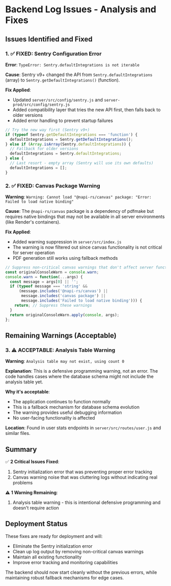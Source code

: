 # Backend Log Issues - Analysis and Fixes

## Issues Identified and Fixed

### 1. ✅ **FIXED**: Sentry Configuration Error
**Error**: `TypeError: Sentry.defaultIntegrations is not iterable`

**Cause**: Sentry v9+ changed the API from `Sentry.defaultIntegrations` (array) to `Sentry.getDefaultIntegrations()` (function).

**Fix Applied**:
- Updated `server/src/config/sentry.js` and `server-prod/src/config/sentry.js`
- Added compatibility layer that tries the new API first, then falls back to older versions
- Added error handling to prevent startup failures

```javascript
// Try the new way first (Sentry v9+)
if (typeof Sentry.getDefaultIntegrations === 'function') {
  defaultIntegrations = Sentry.getDefaultIntegrations();
} else if (Array.isArray(Sentry.defaultIntegrations)) {
  // Fallback for older versions
  defaultIntegrations = Sentry.defaultIntegrations;
} else {
  // Last resort - empty array (Sentry will use its own defaults)
  defaultIntegrations = [];
}
```

### 2. ✅ **FIXED**: Canvas Package Warning
**Warning**: `Warning: Cannot load "@napi-rs/canvas" package: "Error: Failed to load native binding"`

**Cause**: The `@napi-rs/canvas` package is a dependency of pdfmake but requires native bindings that may not be available in all server environments (like Render's containers).

**Fix Applied**:
- Added warning suppression in `server/src/index.js`
- The warning is now filtered out since canvas functionality is not critical for server operation
- PDF generation still works using fallback methods

```javascript
// Suppress non-critical canvas warnings that don't affect server functionality
const originalConsoleWarn = console.warn;
console.warn = function(...args) {
  const message = args[0] || '';
  if (typeof message === 'string' && 
      (message.includes('@napi-rs/canvas') || 
       message.includes('canvas package') ||
       message.includes('Failed to load native binding'))) {
    return; // Suppress these warnings
  }
  return originalConsoleWarn.apply(console, args);
};
```

## Remaining Warnings (Acceptable)

### 3. ⚠️ **ACCEPTABLE**: Analysis Table Warning
**Warning**: `Analysis table may not exist, using count 0`

**Explanation**: This is a defensive programming warning, not an error. The code handles cases where the database schema might not include the analysis table yet.

**Why it's acceptable**:
- The application continues to function normally
- This is a fallback mechanism for database schema evolution
- The warning provides useful debugging information
- No user-facing functionality is affected

**Location**: Found in user stats endpoints in `server/src/routes/user.js` and similar files.

## Summary

✅ **2 Critical Issues Fixed**:
1. Sentry initialization error that was preventing proper error tracking
2. Canvas warning noise that was cluttering logs without indicating real problems

⚠️ **1 Warning Remaining**:
1. Analysis table warning - this is intentional defensive programming and doesn't require action

## Deployment Status

These fixes are ready for deployment and will:
- Eliminate the Sentry initialization error
- Clean up log output by removing non-critical canvas warnings  
- Maintain all existing functionality
- Improve error tracking and monitoring capabilities

The backend should now start cleanly without the previous errors, while maintaining robust fallback mechanisms for edge cases. 